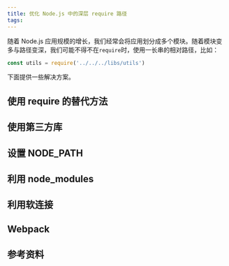 ```yaml
---
title: 优化 Node.js 中的深层 require 路径
tags:
---
```


随着 Node.js 应用规模的增长，我们经常会将应用划分成多个模块。随着模块变多与路径变深，我们可能不得不在`require`时，使用一长串的相对路径，比如：
```javascript
const utils = require('../../../libs/utils')
```
下面提供一些解决方案。

## 使用 require 的替代方法

## 使用第三方库

## 设置 NODE_PATH

## 利用 node_modules

## 利用软连接

## Webpack

## 参考资料
